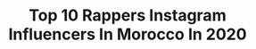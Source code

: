 ---
title: Top 10 Rappers Instagram Influencers In Morocco In 2020
description: >-
  Find top rappers Instagram influencers in Morocco in 2020. Most popular hashtags: #music #rap #freestyle #stayathome.
platform: Instagram
profiles:
  - username: "priince.polo"
    fullname: >-
      Prince Polo
    location: "Morocco"
    followers: 41142
    engagement: 682
    commentsToLikes: 0.008845
    avatar: "https://scontent-ams4-1.cdninstagram.com/v/t51.2885-19/s320x320/85046253_186804655919227_6345117978526220288_n.jpg?_nc_ht=scontent-ams4-1.cdninstagram.com&_nc_ohc=3wdDJwGMTFQAX8820vF&oh=871b188b6115c78b44bd8d30f735715f&oe=5EB9B0AB"
    verified: false
    hashtags: "#amg, #princepolo, #annaba, #pablo"
  - username: "mester.alae1"
    fullname: >-
      Mester Alae | مستر علاء
    location: "Morocco"
    followers: 28894
    engagement: 956
    commentsToLikes: 0.033245
    avatar: "https://scontent-lht6-1.cdninstagram.com/v/t51.2885-19/s320x320/87557792_533126850658375_4836666365421027328_n.jpg?_nc_ht=scontent-lht6-1.cdninstagram.com&_nc_ohc=1tvzmGT32KEAX8ovujp&oh=87d7218115d03fdcc6f50cae6a6bf43f&oe=5EBBFA23"
    verified: false
    hashtags: "#11, #10, #nessahom"
  - username: "dolly_pran"
    fullname: >-
      Dollypran 💊🦂
    location: "Morocco"
    followers: 78533
    engagement: 1379
    commentsToLikes: 0.012976
    avatar: "https://scontent-ams4-1.cdninstagram.com/v/t51.2885-19/s320x320/92696801_214029699696545_1595594004165033984_n.jpg?_nc_ht=scontent-ams4-1.cdninstagram.com&_nc_ohc=qeOxogILWuAAX_lPMq7&oh=a079630d19c6ac25c4d4fc3cd13d2933&oe=5EBC7C35"
    verified: false
    hashtags: "#challengediro2mrabaditintin, #khari, #taaaach, #challengeko"
  - username: "8irdtokio"
    fullname: >-
      8IRD 🖤🗡♾
    location: "Morocco"
    followers: 27966
    engagement: 1048
    commentsToLikes: 0.014867
    avatar: "https://scontent-bos3-1.cdninstagram.com/v/t51.2885-19/s320x320/82291065_1442249292616497_5978258923122065408_n.jpg?_nc_ht=scontent-bos3-1.cdninstagram.com&_nc_ohc=1nQwMISreA4AX9J4NaM&oh=f0f5941e025cc00e8804ad1984f24388&oe=5EBC3547"
    verified: false
    hashtags: "#streetfashion, #streetwear"
  - username: "l7or75"
    fullname: >-
      L7OR 🕊 الحر
    location: "Morocco"
    followers: 501680
    engagement: 610
    commentsToLikes: 0.012744
    avatar: "https://scontent-lhr8-1.cdninstagram.com/v/t51.2885-19/s320x320/75252730_269586773979201_1774221303163650048_n.jpg?_nc_ht=scontent-lhr8-1.cdninstagram.com&_nc_ohc=bEAytvefYbAAX-Q3Dn3&oh=d3ed59d2f37c3938331457f4ed925c60&oe=5EBC2BB0"
    verified: true
    hashtags: "#concerts, #music, #instavibe, #concertphotographic"
  - username: "siflssane"
    fullname: >-
      siflssane h kayne
    location: "Morocco"
    followers: 25778
    engagement: 134
    commentsToLikes: 0.014340
    avatar: "https://scontent-lhr8-1.cdninstagram.com/v/t51.2885-19/s320x320/89359801_146093363278197_8082367752234336256_n.jpg?_nc_ht=scontent-lhr8-1.cdninstagram.com&_nc_ohc=eiQ4i4Jm3HgAX9ZGdg5&oh=f64ee13c2493a58ec2e7fb92d7b4f948&oe=5EBA977C"
    verified: false
    hashtags: "#happy, #morrocco, #happyday, #fachion"
  - username: "young_zow"
    fullname: >-
      YOUNG ZOW 🇲🇦💣
    location: "Morocco"
    followers: 8958
    engagement: 587
    commentsToLikes: 0.054683
    avatar: "https://scontent-lhr8-1.cdninstagram.com/v/t51.2885-19/s320x320/82679952_2451563628495558_4327512642613673984_n.jpg?_nc_ht=scontent-lhr8-1.cdninstagram.com&_nc_ohc=CmTylajmQ4sAX87RaMw&oh=9749f36131e55692421fa3871e31bdda&oe=5EB9D970"
    verified: false
    hashtags: "#cb4gang, #freestyle, #team, #oldschool"
  - username: "smallxofficial"
    fullname: >-
      SmallX 🇲🇦
    location: "Morocco"
    followers: 253998
    engagement: 721
    commentsToLikes: 0.010137
    avatar: "https://scontent-lhr8-1.cdninstagram.com/v/t51.2885-19/s320x320/81622664_541197876606243_7826116998194003968_n.jpg?_nc_ht=scontent-lhr8-1.cdninstagram.com&_nc_ohc=G9f2_XN55CEAX-75yYu&oh=0c970a7445ee43b403d31b844b855298&oe=5EBA93F0"
    verified: true
    hashtags: "#deezerfr, #stayathome, #kounwajed, #shayfeen"
  - username: "mrcrazy_off"
    fullname: >-
      MR CRAZY
    location: "Morocco"
    followers: 581899
    engagement: 298
    commentsToLikes: 0.013402
    avatar: "https://scontent-atl3-1.cdninstagram.com/v/t51.2885-19/s320x320/91551748_1054321774952053_9210429719843962880_n.jpg?_nc_ht=scontent-atl3-1.cdninstagram.com&_nc_ohc=APOJQwbHfaIAX_VwNAE&oh=bcd4f0c974a389c21a43445613fa1e88&oe=5EBD42DC"
    verified: true
    hashtags: "#9atal, #trending, #mctm, #solta"
  - username: "minko_beatbox"
    fullname: >-
      Yassine Belayachi
    location: "Morocco"
    followers: 3126
    engagement: 3134
    commentsToLikes: 0.017830
    avatar: "https://scontent-lht6-1.cdninstagram.com/v/t51.2885-19/s320x320/83927888_324837528436855_5931915560278294528_n.jpg?_nc_ht=scontent-lht6-1.cdninstagram.com&_nc_ohc=y7HKWtNK_eoAX9Qv0RC&oh=38c81b69b4db7f09034dd87774d70e30&oe=5EBC0FA4"
    verified: false
    hashtags: "#loopstation, #rap, #freestylebeatbox, #cover"
---